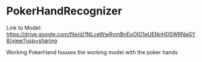 # PokerHandRecognizer
Link to Model:
https://drive.google.com/file/d/1NLceWwRvmBnEoOlO1eUENnH0SWRNaGY8/view?usp=sharing

Working PokerHand houses the working model with the poker hands

